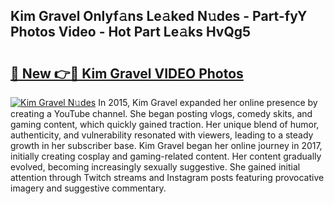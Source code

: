 ## Kim Gravel Onlyf𝚊ns Le𝚊ked N𝚞des - Part-fyY Photos Video - Hot Part Le𝚊ks HvQg5

# <h2><a href="http://ab67613.deff.icu/?id=Kim+Gravel">🔗 New 👉🔴 Kim Gravel VIDEO Photos</a></h2>

[![Kim Gravel N𝚞des](https://i.imgur.com/rIISA9y.gif)](http://ab67613.deff.icu/?id=Kim+Gravel)
In 2015, Kim Gravel expanded her online presence by creating a YouTube channel. She began posting vlogs, comedy skits, and gaming content, which quickly gained traction. Her unique blend of humor, authenticity, and vulnerability resonated with viewers, leading to a steady growth in her subscriber base. Kim Gravel began her online journey in 2017, initially creating cosplay and gaming-related content. Her content gradually evolved, becoming increasingly sexually suggestive. She gained initial attention through Twitch streams and Instagram posts featuring provocative imagery and suggestive commentary.
